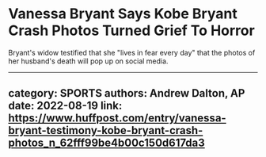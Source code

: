 # Vanessa Bryant Says Kobe Bryant Crash Photos Turned Grief To Horror

Bryant's widow testified that she "lives in fear every day" that the photos of her husband's death will pop up on social media.

---
category: SPORTS
authors: Andrew Dalton, AP
date: 2022-08-19
link: https://www.huffpost.com/entry/vanessa-bryant-testimony-kobe-bryant-crash-photos_n_62fff99be4b00c150d617da3
---

